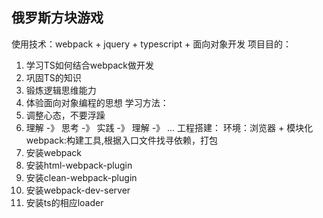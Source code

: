 ## 俄罗斯方块游戏
使用技术：webpack + jquery + typescript + 面向对象开发
项目目的：
1. 学习TS如何结合webpack做开发
2. 巩固TS的知识
3. 锻炼逻辑思维能力
4. 体验面向对象编程的思想
学习方法：
1. 调整心态，不要浮躁
2. 理解 -》 思考 -》 实践 -》 理解 -》 ...
工程搭建：
环境：浏览器 + 模块化
webpack:构建工具,根据入口文件找寻依赖，打包
1. 安装webpack
2. 安装html-webpack-plugin
3. 安装clean-webpack-plugin
4. 安装webpack-dev-server
5. 安装ts的相应loader
